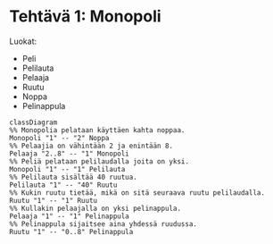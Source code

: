 # Tehtävä 1: Monopoli

Luokat:

- Peli
- Pelilauta
- Pelaaja
- Ruutu
- Noppa
- Pelinappula

```mermaid
classDiagram
%% Monopolia pelataan käyttäen kahta noppaa.
Monopoli "1" -- "2" Noppa
%% Pelaajia on vähintään 2 ja enintään 8.
Pelaaja "2..8" -- "1" Monopoli
%% Peliä pelataan pelilaudalla joita on yksi.
Monopoli "1" -- "1" Pelilauta
%% Pelilauta sisältää 40 ruutua.
Pelilauta "1" -- "40" Ruutu
%% Kukin ruutu tietää, mikä on sitä seuraava ruutu pelilaudalla.
Ruutu "1" -- "1" Ruutu
%% Kullakin pelaajalla on yksi pelinappula.
Pelaaja "1" -- "1" Pelinappula
%% Pelinappula sijaitsee aina yhdessä ruudussa.
Ruutu "1" -- "0..8" Pelinappula
```
